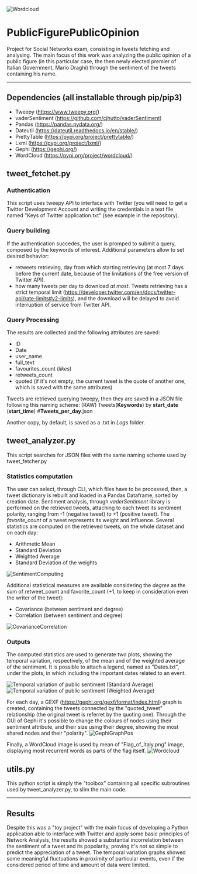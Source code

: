 ![Wordcloud](https://user-images.githubusercontent.com/27780725/142063351-04fa7996-e867-492f-a828-cc58dbb0fc72.png)

# PublicFigurePublicOpinion
Project for Social Networks exam, consisting in tweets fetching and analysing. The main focus of this work was analyzing the public opinion of a public figure (in this particular case, the then newly elected premier of Italian Government, Mario Draghi) through the sentiment of the tweets containing his name.

------

## Dependencies (all installable through pip/pip3)
- Tweepy (https://www.tweepy.org/)
- vaderSentiment (https://github.com/cjhutto/vaderSentiment)
- Pandas (https://pandas.pydata.org/)
- Dateutil (https://dateutil.readthedocs.io/en/stable/)
- PrettyTable (https://pypi.org/project/prettytable/)
- Lxml (https://pypi.org/project/lxml/)
- Gephi (https://gephi.org/)
- WordCloud (https://pypi.org/project/wordcloud/) 

## tweet_fetchet.py

### Authentication
This script uses tweepy API to interface with Twitter (you will need to get a Twitter Development Account and writing the credentials in a text file named "Keys of Twitter application.txt" (see example in the repository).

### Query building
If the authentication succedes, the user is promped to submit a query, composed by the keywords of interest.
Additional parameters allow to set desired behavior:
- retweets retrieving, day from which starting retrieving (at most 7 days before the current date, because of the limitations of the free version of Twitter API). 
- how many tweets per day to download *at most*. Tweets retrieving has a strict temporal limit (https://developer.twitter.com/en/docs/twitter-api/rate-limits#v2-limits), and the download will be delayed to avoid interruption of service from Twitter API.

### Query Processing

The results are collected and the following attributes are saved:
- ID
- Date
- user_name
- full_text
- favourites_count (*likes*)
- retweets_count
- quoted (if it's not empty, the current tweet is the quote of another one, which is saved with the same attributes)

Tweets are retrieved querying tweepy, then they are saved in a JSON file following this naming scheme:
(RAW) Tweets(**Keywords**) by **start_date** (**start_time**) #**Tweets_per_day**.json

Another copy, by default, is saved as a .txt in *Logs* folder.


## tweet_analyzer.py
This script searches for JSON files with the same naming scheme used by tweet_fetcher.py

### Statistics computation
The user can select, through CLI, which files have to be processed, then, a tweet dictionary is rebuilt and loaded in a Pandas Dataframe, sorted by creation date.
Sentiment analysis, through *vaderSentiment* library is performed on the retrieved tweets, attaching to each tweet its sentiment polarity, ranging from -1 (negative tweet) to +1 (positive tweet). The *favorite_count* of a tweet represents its weight and influence.
Several statistics are computed on the retrieved tweets, on the whole dataset and on each day: 
- Arithmetic Mean
- Standard Deviation
- Weighted Average
- Standard Deviation of the weights

![SentimentComputing](https://user-images.githubusercontent.com/27780725/142066570-86ab2feb-3499-4eb3-8428-1f1b3835cd2a.png)


Additional statistical measures are available considering the *degree* as the sum of retweet_count and favorite_count (+1, to keep in consideration even the writer of the tweet):
- Covariance (between sentiment and degree)
- Correlation (between sentiment and degree)

![CovarianceCorrelation](https://user-images.githubusercontent.com/27780725/142066553-34ba2edf-8570-449b-a331-08a35c19225b.png)

### Outputs 

The computed statistics are used to generate two plots, showing the temporal variation, respectively, of the mean and of the weighted average of the sentiment. It is possible to attach a legend, named as "Dates.txt", under the plots, in which including the important dates related to an event.

![Temporal variation of public sentiment (Standard Average)](https://user-images.githubusercontent.com/27780725/142060346-6324abc0-bb90-46ed-b8d0-52dce01d8a30.png)
![Temporal variation of public sentiment (Weighted Average)](https://user-images.githubusercontent.com/27780725/142060409-e2a540c1-c259-4099-8e73-ece8e2de00cd.png)

For each day, a GEXF (https://gephi.org/gexf/format/index.html) graph is created, containing the tweets connected by the "quoted_tweet" relationship (the original tweet is referret by the quoting one). Through the GUI of Gephi it's possible to change the colours of nodes using their sentiment attribute, and their size using their degree, showing the most shared nodes and their "polarity".
![GephiGraphPos](https://user-images.githubusercontent.com/27780725/142061179-28f9b35e-5260-4800-85f9-b2fd1047ec44.png)

Finally, a WordCloud image is used by mean of "Flag_of_Italy.png" image, displaying most recurrent words as parts of the flag itself.
![Wordcloud](https://user-images.githubusercontent.com/27780725/142063351-04fa7996-e867-492f-a828-cc58dbb0fc72.png)

## utils.py
This python script is simply the "toolbox" containing all specific subroutines used by tweet_analyzer.py, to slim the main code.

--------
## Results
Despite this was a "toy project" with the main focus of developing a Python application able to interface with Twitter and apply some basic principles of Network Analysis, the results showed a substantial incorrelation between the sentiment of a tweet and its popolarity, proving it's not so simple to predict the appreciation of a tweet. The temporal variation graphs showed some meaningful fluctuations in proximity of particular events, even if the considered period of time and amount of data were limited. 
